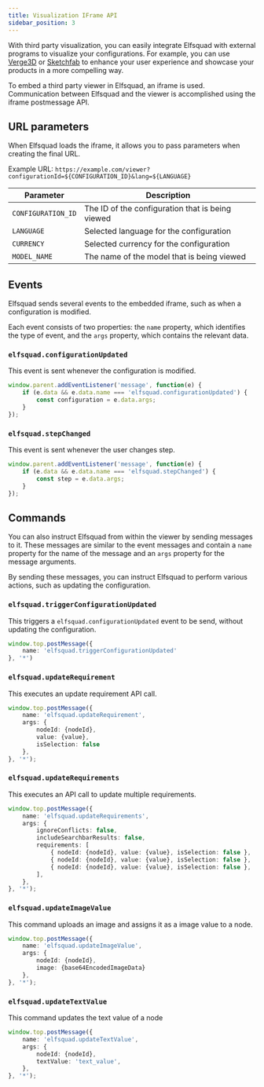 ```yaml
---
title: Visualization IFrame API
sidebar_position: 3
---
```


With third party visualization, you can easily integrate Elfsquad with
external programs to visualize your configurations. For example, you can
use <a href="/blog/tutorial%20-%20verge3d%20viewer">Verge3D</a> or <a href="/blog/tutorial%20-%20sketchfab%20viewer">Sketchfab</a> 
to enhance your user experience and showcase your products in a more
compelling way.

To embed a third party viewer in Elfsquad, an iframe is used.
Communication between Elfsquad and the viewer is accomplished using the
iframe postmessage API.

## URL parameters

When Elfsquad loads the iframe, it allows you to pass parameters when creating the final URL.

Example URL: `https://example.com/viewer?configurationId=${CONFIGURATION_ID}&lang=${LANGUAGE}`

| Parameter | Description |
| --- | --- |
| `CONFIGURATION_ID` | The ID of the configuration that is being viewed |
| `LANGUAGE` | Selected language for the configuration |
| `CURRENCY` | Selected currency for the configuration |
| `MODEL_NAME` | The name of the model that is being viewed |

## Events

Elfsquad sends several events to the embedded iframe, such as when a
configuration is modified. 

Each event consists of two properties: the `name` property, which
identifies the type of event, and the `args` property, which contains the
relevant data.

### `elfsquad.configurationUpdated`
This event is sent whenever the configuration is modified. 

```ts
window.parent.addEventListener('message', function(e) {                
    if (e.data && e.data.name === 'elfsquad.configurationUpdated') {
        const configuration = e.data.args;
    }
});
```

### `elfsquad.stepChanged`
This event is sent whenever the user changes step.

```ts
window.parent.addEventListener('message', function(e) {
    if (e.data && e.data.name === 'elfsquad.stepChanged') {
        const step = e.data.args;
    }
});
```

## Commands

You can also instruct Elfsquad from within the viewer by sending
messages to it. These messages are similar to the event messages and
contain a `name` property for the name of the message and an `args` property
for the message arguments. 

By sending these messages, you can instruct Elfsquad to perform various
actions, such as updating the configuration.

### `elfsquad.triggerConfigurationUpdated`

This triggers a `elfsquad.configurationUpdated` event to be send,
without updating the configuration.

```ts
window.top.postMessage({
    name: 'elfsquad.triggerConfigurationUpdated'
}, '*')
```

### `elfsquad.updateRequirement`

This executes an update requirement API call.

```ts
window.top.postMessage({                    
    name: 'elfsquad.updateRequirement',
    args: {
        nodeId: {nodeId},
        value: {value}, 
        isSelection: false
    },
}, '*');
```

### `elfsquad.updateRequirements`

This executes an API call to update multiple requirements.

```ts
window.top.postMessage({                    
    name: 'elfsquad.updateRequirements',
    args: {
        ignoreConflicts: false,
        includeSearchbarResults: false,
        requirements: [
            { nodeId: {nodeId}, value: {value}, isSelection: false },
            { nodeId: {nodeId}, value: {value}, isSelection: false },
            { nodeId: {nodeId}, value: {value}, isSelection: false },
        ],
    },
}, '*');
```

### `elfsquad.updateImageValue`

This command uploads an image and assigns it as a image value to a node.

```ts
window.top.postMessage({                    
    name: 'elfsquad.updateImageValue',
    args: {
        nodeId: {nodeId},
        image: {base64EncodedImageData}
    },
}, '*');
```

### `elfsquad.updateTextValue`
This command updates the text value of a node

```ts
window.top.postMessage({                    
    name: 'elfsquad.updateTextValue',
    args: {
        nodeId: {nodeId},
        textValue: 'text_value',
    },
}, '*');

